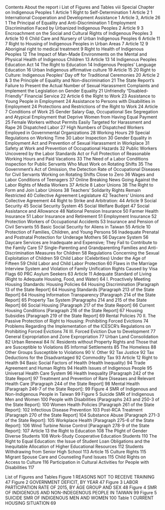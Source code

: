 Contents
About the report i
List of Figures and Tables viii
Special Chapter on Indigenous Peoples 1
Article 1 Right to Self-Determination 1
Article 2 1
International Cooperation and Development Assistance 1
Article 3, Article 26 1
The Principal of Equality and Anti-Discrimination 1
Employment Discrimination Faced by Urbanized Indigenous Peoples 2
Article 9 3
Encroachment on the Social and Cultural Rights of Indigenous Peoples 3
Article 10 6
Child Care and Nursery of Urban Indigenous Peoples 6
Article 11 7
Right to Housing of Indigenous Peoples in Urban Areas 7
Article 12 9
Aboriginal right to medical treatment 9
Right to Health of Indigenous Peoples 12
The Impact of Man-Made Environments on the Mental and Physical Health of Indigenous Children 13
Article 13 14
Indigenous Peoples Education Act 14
The Right to Education 14
Indigenous Peoples’ Language Education 16
Urban Indigenous affirmative culture 19
Article 15 20
Right to Culture: Indigenous Peoples’ Day off for Traditional Ceremonies 20
Article 2 & 3 the Principle of Equality and Non-discrimination 21
The State Report’s Failure to Present the Actual Number of Sexual Harassment Complaints and Implement the Legislation on Gender Equality 21
Unfriendly “Disabled-Friendly” Financial Service 22
Article 6 the Right to Work 23
Assistance to Young People in Employment 24
Assistance to Persons with Disabilities in Employment 24
Protections and Restrictions of the Right to Work 24
Article 7 Conditions of Work 25
Gender Salary Gap, Occupational Sex Segregation and Atypical Employment that Deprive Women from Having Equal Payment 25
Female Workers without Permits Easily Targeted for Harassment and Rape 26
Dispatched Labor 27
High Numbers of Dispatched Workers Employed in Governmental Organizations 28
Working Hours 29
Special Regulations on Working Time 30
Labor Inspection 30
Gender Equality in Employment Act and Prevention of Sexual Harassment in Workplace 31
Safety at Work and Prevention of Occupational Hazards 32
Public Workers Uncovered by the Labor Standards Act or Full Protection of Reasonable Working Hours and Paid Vacations 33
The Need of a Labor Conditions Inspection for Public Servants Who Must Work on Rotating Shifts 35
The Government’s Act of Omission, the Detection Rate of Occupational Diseases for Civil Servants Working on Rotating Shifts Close to Zero 36
Wages and Labor Conditions of Teenagers 37
Online Breaking News Going Against the Labor Rights of Media Workers 37
Article 8 Labor Unions 38
The Right to Form and Join Labor Unions 38
Teachers’ Solidarity Rights Remain Restricted 40
Collective Agreement Legislature 42
Teachers’ Unions and Collective Agreement 44
Right to Strike and Arbitration: 44
Article 9 Social Security 45
Social Security System 45
Social Welfare Budget 47
Social Assistance and Allowance 48
National Pension Insurance 50
Farmer Health Insurance 51
Labor Insurance and Retirement 51
Employment Insurance 52
Protection Workers of Occupational Accidents 53
Insurance and Pension of Civil Servants 55
Basic Social Security for Aliens in Taiwan 55
Article 10 Protection of Families, Children, and Young Persons 56
Inadequate Prenatal and Postnatal Protection for Underage Mothers 56
Daycare System 56
Daycare Services are Inadequate and Expensive; They Fail to Contribute to the Family Care 57
Single-Parenting and Grandparenting Families and Anti-Discrimination Measures for Children 58
Regulations Concerning the Sexual Exploitation of Children 59
Child Labor (Celebrities) Under the Age of Fifteen 59
Child Labor and Child Labor Protection 60
Flaws in the Marriage Interview System and Violation of Family Unification Rights Caused by Visa Flags 60
PRC Asylum Seekers 63
Article 11 Adequate Standard of Living (Right to Adequate Housing, Food, and Water) 64
I. Proactively Meeting Housing Standards: Housing Policies 64
Housing Discrimination [Paragraph 13 of the State Report] 64
Housing Standards [Paragraph 213 of the State Report] 64
Housing Information Transparency [Paragraph 214 of the State Report] 65
Property Tax System [Paragraphs 214 and 215 of the State Report] 66
Social Housing [Paragraph 217 of the State Report] 66
Current Housing Conditions [Paragraph 216 of the State Report] 67
Housing Subsidies [Paragraph 219 of the State Report] 69
Rental Policies 70
II. The Passive Protection of Right to Housing: Prohibiting Forced Evictions 74
Problems Regarding the Implementation of the ICESCR’s Regulations on Prohibiting Forced Evictions 74
III. Forced Eviction Due to Development 77
General Expropriation and Zone Expropriation 77
Urban Land Consolidation 82
Urban Renewal 84
IV. Residents without Property Rights and Those that are Susceptible to Violations 85
Informal Settlements 85
The Homeless 88
Other Groups Susceptible to Violations 90
V. Other 92
Tax Justice 92
Tax Deductions for the Disadvantaged 92
Commodity Tax 93
Article 12 Right to Health 94
Basic Social Factors of Health (Health Inequality) 94
Trade Agreement and Human Rights 94
Health Issues of Indigenous People 95
Universal Health Care System 96
Health Inequality [Paragraph 242 of the State Report] 97
Treatment and Prevention of Rare Diseases and Relevant Health Care [Paragraph 244 of the State Report] 98
Mental Health [Paragraph 246-7 of the State Report]: 99
Figure 4 SMR of Indigenous and Non-Indigenous People in Taiwan 99
Figure 5 Suicide SMR of Indigenous Men and Women 100
People with Disabilities [Paragraphs 243 and 250-3 of the State Report]: 100
Women Health Policies [Paragraph 261 of the State Report]: 102
Infectious Disease Prevention 103
Post-RCA Treatment [Paragraph 270 of the State Report] 104
Substance Abuse [Paragraph 271-3 of the State Report]: 105
Workplace Health [Paragraph 275-6 of the State Report]: 106
Wind Turbine Noise Control [Paragraph 278-9 of the State Report]: 107
Article 13 the Right to Education 108
The Plight of Gender Diverse Students 108
Work-Study Cooperative Education Students 110
The Right to Equal Education: the Issue of Student Loan Obligations and the Inequitable Allocation of Higher Educational Resources 112
Students Withdrawing from Senior High School 113
Article 15 Culture Rights 115
Migrant Spouse Care and Counseling Fund Issues 115
Child Rights on Access to Culture 116
Participation in Cultural Activities for People with Disabilities 117

List of Figures and Tables
Figure 1 REASONS NOT TO RECEIVE TRAINING 47
Figure 2 GOVERNMENT DEFICIT, BY YEAR 47
Figure 3 LABOR PARTICIPATION RATE OF 2015, BY AGE GROUP AND SEX 48
Figure 4 SMR OF INDIGENOUS AND NON-INDEGENOUS PEOPLE IN TAIWAN 99
Figure 5 SUICIDE SMR OF INDIGENOUS MEN AND WOMEN 100
Table 1 CURRENT HOUSING SITUATION 69

